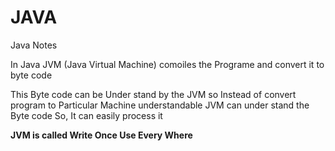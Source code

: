 # JAVA
Java Notes

In Java JVM (Java Virtual Machine) comoiles the Programe and convert it to byte code

This Byte code can be Under stand by the JVM so Instead of convert program to Particular Machine understandable 
        JVM can under stand the Byte code So, It can easily process it 
        
  **JVM is called Write Once Use Every Where**
